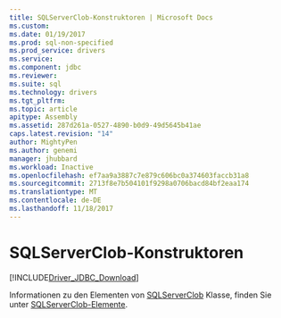 ```yaml
---
title: SQLServerClob-Konstruktoren | Microsoft Docs
ms.custom: 
ms.date: 01/19/2017
ms.prod: sql-non-specified
ms.prod_service: drivers
ms.service: 
ms.component: jdbc
ms.reviewer: 
ms.suite: sql
ms.technology: drivers
ms.tgt_pltfrm: 
ms.topic: article
apitype: Assembly
ms.assetid: 287d261a-0527-4890-b0d9-49d5645b41ae
caps.latest.revision: "14"
author: MightyPen
ms.author: genemi
manager: jhubbard
ms.workload: Inactive
ms.openlocfilehash: ef7aa9a3887c7e879c606bc0a374603faccb31a8
ms.sourcegitcommit: 2713f8e7b504101f9298a0706bacd84bf2eaa174
ms.translationtype: MT
ms.contentlocale: de-DE
ms.lasthandoff: 11/18/2017
---
```

# <a name="sqlserverclob-constructors"></a>SQLServerClob-Konstruktoren
[!INCLUDE[Driver_JDBC_Download](../../../includes/driver_jdbc_download.md)]

  Informationen zu den Elementen von [SQLServerClob](../../../connect/jdbc/reference/sqlserverclob-class.md) Klasse, finden Sie unter [SQLServerClob-Elemente](../../../connect/jdbc/reference/sqlserverclob-members.md).  
  
  
